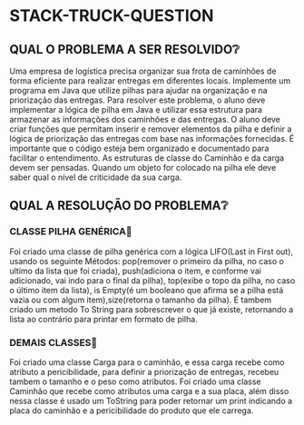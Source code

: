 # STACK-TRUCK-QUESTION
## QUAL O PROBLEMA A SER RESOLVIDO:grey_question:
Uma empresa de logística precisa organizar sua frota de caminhões de forma eficiente
para realizar entregas em diferentes locais. Implemente um programa em Java que
utilize pilhas para ajudar na organização e na priorização das entregas.
Para resolver este problema, o aluno deve implementar a lógica de pilha em Java e
utilizar essa estrutura para armazenar as informações dos caminhões e das entregas. O
aluno deve criar funções que permitam inserir e remover elementos da pilha e definir a
lógica de priorização das entregas com base nas informações fornecidas. É importante
que o código esteja bem organizado e documentado para facilitar o entendimento. As
estruturas de classe do Caminhão e da carga devem ser pensadas. Quando um objeto
for colocado na pilha ele deve saber qual o nível de criticidade da sua carga.

## QUAL A RESOLUÇÃO DO PROBLEMA:grey_question:
### CLASSE PILHA GENÉRICA:thought_balloon:

Foi criado uma classe de pilha genérica com a lógica LIFO(Last in First out), usando os seguinte Métodos: pop(remover o primeiro da pilha, no caso o ultimo da lista que foi criada), push(adiciona o item, e conforme vai adicionado, vai indo para o final da pilha), top(exibe o topo da pilha, no caso o último item da lista), is Empty(é um booleano que afirma se a pilha está vazia ou com algum item),size(retorna o tamanho da pilha). É tambem criado um metodo To String para sobrescrever o que já existe, retornando a lista ao contrário para printar em formato de pilha.

### DEMAIS CLASSES:thought_balloon:

Foi criado uma classe Carga para o caminhão, e essa carga recebe como atributo a pericibilidade, para definir a priorização de entregas, recebeu tambem o tamanho e o peso como atributos.
Foi criado uma classe Caminhão que recebe como atributos uma carga e a sua placa, além disso nessa classe é usado um ToString para poder retornar um print indicando a placa do caminhão e a pericibilidade do produto que ele carrega.
